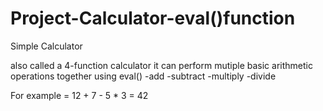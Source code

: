 # Project-Calculator-eval()function

Simple Calculator

also called a 4-function calculator
it can perform mutiple basic arithmetic operations together using eval()
-add
-subtract
-multiply
-divide

For example = 12 + 7 - 5 * 3 = 42

